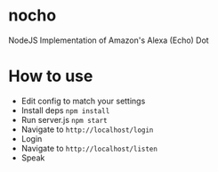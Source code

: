 # nocho
NodeJS Implementation of Amazon's Alexa (Echo) Dot
# How to use
* Edit config to match your settings
* Install deps ```npm install```
* Run server.js ```npm start```
* Navigate to ```http://localhost/login```
* Login
* Navigate to ```http://localhost/listen```
* Speak
